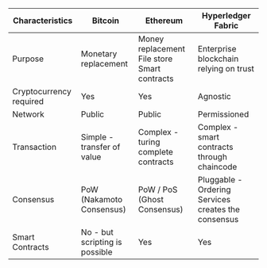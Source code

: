 | Characteristics         | Bitcoin                        | Ethereum                                                | Hyperledger Fabric                          |
|-------------------------|--------------------------------|---------------------------------------------------------|---------------------------------------------|
| Purpose                 | Monetary replacement           | Money replacement File store Smart contracts            | Enterprise blockchain relying  on trust     |
| Cryptocurrency required | Yes                            | Yes                                                     | Agnostic                                    |
| Network                 | Public                         | Public                                                  | Permissioned                                |
| Transaction             | Simple - transfer of value     | Complex - turing complete contracts | Complex - smart contracts through chaincode |
| Consensus               | PoW (Nakamoto Consensus)             | PoW / PoS (Ghost Consensus)                                         | Pluggable - Ordering Services creates the consensus     |
| Smart Contracts         | No - but scripting is possible | Yes                                                     | Yes                                         |
